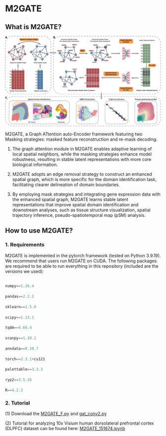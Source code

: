 # M2GATE

## What is M2GATE?

![Figure1_overview](https://github.com/LYxiaotai/M2GATE/blob/main/Figure1_overview.jpg)

M2GATE, a Graph ATtention auto-Encoder framework featuring two Masking strategies: masked feature reconstruction and re-mask decoding. 

1. The graph attention module in M2GATE enables adaptive learning of local spatial neighbors, while the masking strategies enhance model robustness, resulting in stable latent representations with more core biological information. 

2. M2GATE adopts an edge removal strategy to construct an enhanced spatial graph, which is more specific for the domain identification task, facilitating clearer delineation of domain boundaries. 

3. By employing mask strategies and integrating gene expression data with the enhanced spatial graph, M2GATE learns stable latent representations that improve spatial domain identification and downstream analyses, such as tissue structure visualization, spatial trajectory inference, pseudo-spatiotemporal map (pSM) analysis.


## How to use M2GATE?

### 1. Requirements

M2GATE is implemented in the pytorch framework (tested on Python 3.9.19). We recommend that users run M2GATE on CUDA. The following packages are required to be able to run everything in this repository (included are the versions we used):

``` python

numpy==1.26.4

pandas==2.2.2

sklearn==1.5.0

scipy==1.13.1

tqdm==4.66.4

scanpy==1.10.1

anndata==0.10.7

torch==2.3.1+cu121

palettable==3.3.3

ryp2==3.5.16

R==4.2.2

```


### 2. Tutorial

(1) Download the [M2GATE_F.py](https://github.com/LYxiaotai/M2GATE/blob/main) and [gat_conv2.py](https://github.com/LYxiaotai/M2GATE/blob/main)

(2) Tutorial for analyzing 10x Visium human dorsolateral prefrontal cortex (DLPFC) dataset can be found here: [M2GATE_151674.ipynb](https://github.com/LYxiaotai/M2GATE/blob/main)
